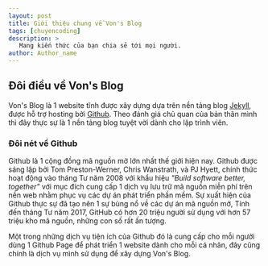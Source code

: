 ```yaml
---
layout: post
title: Giới thiệu chung về Von's Blog
tags: [chuyencoding]
description: >
   Mang kiến thức của bạn chia sẻ tới mọi người.
author: Author_name
---
```

## **Đôi điều về Von's Blog**
Von's Blog là 1 website tĩnh được xây dựng dựa trên nền tảng blog [Jekyll](https://jekyllrb.com/), được hỗ trợ hosting bởi [Github](https://github.com). Theo đánh giá chủ quan của bản thân mình thì đây thực sự là 1 nền tảng blog tuyệt vời dành cho lập trình viên.
### Đôi nét về Github
Github là 1 cộng đồng mã nguồn mở lớn nhất thế giới hiện nay. Github được sáng lập bởi Tom Preston-Werner, Chris Wanstrath, và PJ Hyett, chính thức hoạt động vào tháng Tư năm 2008 với khẩu hiệu *"Build software better, together"* với mục đích cung cấp 1 dịch vụ lưu trữ mã nguồn miễn phí trên nền web nhằm phục vụ các dự án phát triển phần mềm. Sự xuất hiện của Github thực sự đã tạo nên 1 sự bùng nổ về các dự án mã nguồn mở, Tính đến tháng Tư năm 2017, GitHub có hơn 20 triệu người sử dụng với hơn 57 triệu kho mã nguồn, những con số rất ấn tượng.

Một trong những dịch vụ tiện ích của Github đó là cung cấp cho mỗi người dùng 1 Github Page để phát triển 1 website dành cho mỗi cá nhân, đây cũng chính là dịch vụ mình sử dụng để xây dựng Von's Blog.
